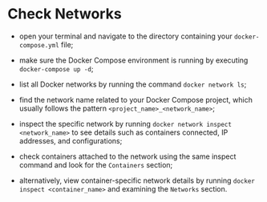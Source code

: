 # Check Networks

- open your terminal and navigate to the directory containing your `docker-compose.yml` file;
- make sure the Docker Compose environment is running by executing `docker-compose up -d`;
- list all Docker networks by running the command `docker network ls`;


- find the network name related to your Docker Compose project, which usually follows the pattern `<project_name>_<network_name>`;
- inspect the specific network by running `docker network inspect <network_name>` to see details such as containers connected, IP addresses, and configurations;
- check containers attached to the network using the same inspect command and look for the `Containers` section;
 

- alternatively, view container-specific network details by running `docker inspect <container_name>` and examining the `Networks` section.
